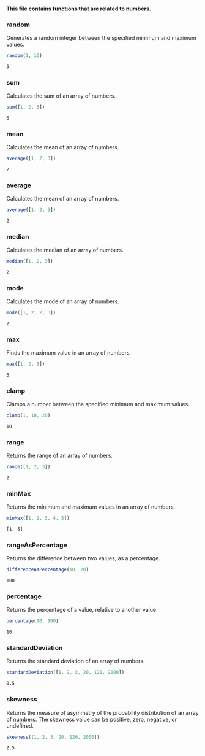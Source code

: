 #### This file contains functions that are related to numbers.

### random
Generates a random integer between the specified minimum and maximum values.

```js
random(1, 10)
```

```html
5
```

### sum
Calculates the sum of an array of numbers.

```js
sum([1, 2, 3])
```

```html
6
```

### mean
Calculates the mean of an array of numbers.

```js
average([1, 2, 3])
```

```html
2
```

### average
Calculates the mean of an array of numbers.

```js
average([1, 2, 3])
```

```html
2
```

### median
Calculates the median of an array of numbers.

```js
median([1, 2, 3])
```

```html
2
```

### mode
Calculates the mode of an array of numbers.

```js
mode([1, 2, 2, 3])
```

```html
2
```

### max
Finds the maximum value in an array of numbers.

```js
max([1, 2, 3])
```

```html
3
```

### clamp
Clamps a number between the specified minimum and maximum values.

```js
clamp(1, 10, 20)
```

```html
10
```

### range
Returns the range of an array of numbers.

```js
range([1, 2, 3])
```

```html
2
```

### minMax
Returns the minimum and maximum values in an array of numbers.

```js
minMax([1, 2, 3, 4, 5])
```

```html
[1, 5]
```

### rangeAsPercentage
Returns the difference between two values, as a percentage.

```js
differenceAsPercentage(10, 20)
```

```html
100
```

### percentage
Returns the percentage of a value, relative to another value.

```js
percentage(10, 100)
```

```html
10
```

### standardDeviation
Returns the standard deviation of an array of numbers.

```js
standardDeviation([1, 2, 3, 20, 120, 2000])
```

```html
0.5
```

### skewness
Returns the measure of asymmetry of the probability distribution of an array of numbers. The skewness value can be positive, zero, negative, or undefined.

```js
skewness([1, 2, 3, 20, 120, 2000])
```

```html
2.5
```

